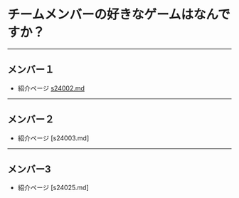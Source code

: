 # チームメンバーの好きなゲームはなんですか？
------------------------------------------------------------------

## メンバー１

* 紹介ページ [s24002.md](https://github.com/s24002/GitLesson04-2/tree/s24002_game/s24002)
------------------------------------------------------------------
## メンバー２

* 紹介ページ [s24003.md]
------------------------------------------------------------------
## メンバー3

* 紹介ページ [s24025.md]
